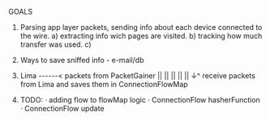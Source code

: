 
GOALS

1. Parsing app layer packets, sending info about each device
   connected to the wire.
    a) extracting info wich pages are visited.
    b) tracking how much transfer was used.
    c) 

2. Ways to save sniffed info - e-mail/db


3. Lima ------< packets from PacketGainer
   ||
   ||
   ||
   ||
   ||
   ↓^
receive packets from Lima and saves them in ConnectionFlowMap

4. TODO:
    · adding flow to flowMap logic
    · ConnectionFlow hasherFunction
    · ConnectionFlow update
    